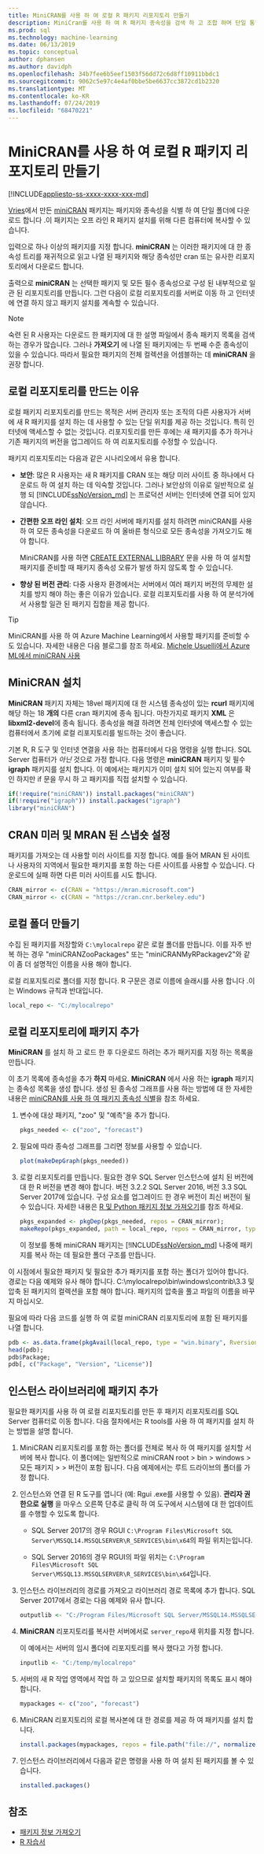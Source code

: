 ```yaml
---
title: MiniCRAN를 사용 하 여 로컬 R 패키지 리포지토리 만들기
description: MiniCran를 사용 하 여 R 패키지 종속성을 검색 하 고 조합 하며 단일 통합 패키지로 설치 합니다.
ms.prod: sql
ms.technology: machine-learning
ms.date: 06/13/2019
ms.topic: conceptual
author: dphansen
ms.author: davidph
ms.openlocfilehash: 34b7fee6b5eef1503f56dd72c6d8ff10911bbdc1
ms.sourcegitcommit: 9062c5e97c4e4af0bbe5be6637cc3872cd1b2320
ms.translationtype: MT
ms.contentlocale: ko-KR
ms.lasthandoff: 07/24/2019
ms.locfileid: "68470221"
---
```

# <a name="create-a-local-r-package-repository-using-minicran"></a>MiniCRAN를 사용 하 여 로컬 R 패키지 리포지토리 만들기
[!INCLUDE[appliesto-ss-xxxx-xxxx-xxx-md](../../includes/appliesto-ss-xxxx-xxxx-xxx-md.md)]

[Vries](https://blog.revolutionanalytics.com/2016/05/minicran-sql-server.html)에서 만든 [miniCRAN](https://cran.r-project.org/web/packages/miniCRAN/index.html) 패키지는 패키지와 종속성을 식별 하 여 단일 폴더에 다운로드 합니다 .이 패키지는 오프 라인 R 패키지 설치를 위해 다른 컴퓨터에 복사할 수 있습니다.

입력으로 하나 이상의 패키지를 지정 합니다. **miniCRAN** 는 이러한 패키지에 대 한 종속성 트리를 재귀적으로 읽고 나열 된 패키지와 해당 종속성만 cran 또는 유사한 리포지토리에서 다운로드 합니다.

출력으로 **miniCRAN** 는 선택한 패키지 및 모든 필수 종속성으로 구성 된 내부적으로 일관 된 리포지토리를 만듭니다. 그런 다음이 로컬 리포지토리를 서버로 이동 하 고 인터넷에 연결 하지 않고 패키지 설치를 계속할 수 있습니다.

> [!NOTE]
> 숙련 된 R 사용자는 다운로드 한 패키지에 대 한 설명 파일에서 종속 패키지 목록을 검색 하는 경우가 많습니다. 그러나 **가져오기** 에 나열 된 패키지에는 두 번째 수준 종속성이 있을 수 있습니다. 따라서 필요한 패키지의 전체 컬렉션을 어셈블하는 데 **miniCRAN** 을 권장 합니다.

## <a name="why-create-a-local-repository"></a>로컬 리포지토리를 만드는 이유

로컬 패키지 리포지토리를 만드는 목적은 서버 관리자 또는 조직의 다른 사용자가 서버에 새 R 패키지를 설치 하는 데 사용할 수 있는 단일 위치를 제공 하는 것입니다. 특히 인터넷에 액세스할 수 없는 것입니다. 리포지토리를 만든 후에는 새 패키지를 추가 하거나 기존 패키지의 버전을 업그레이드 하 여 리포지토리를 수정할 수 있습니다.

패키지 리포지토리는 다음과 같은 시나리오에서 유용 합니다.

- **보안**: 많은 R 사용자는 새 R 패키지를 CRAN 또는 해당 미러 사이트 중 하나에서 다운로드 하 여 설치 하는 데 익숙할 것입니다. 그러나 보안상의 이유로 일반적으로 실행 되 [!INCLUDE[ssNoVersion_md](../../includes/ssnoversion-md.md)] 는 프로덕션 서버는 인터넷에 연결 되어 있지 않습니다.

- **간편한 오프 라인 설치**: 오프 라인 서버에 패키지를 설치 하려면 miniCRAN를 사용 하 여 모든 종속성을 다운로드 하 여 올바른 형식으로 모든 종속성을 가져오기도 해야 합니다.

    MiniCRAN를 사용 하면 [CREATE EXTERNAL LIBRARY](https://docs.microsoft.com/sql/t-sql/statements/create-external-library-transact-sql) 문을 사용 하 여 설치할 패키지를 준비할 때 패키지 종속성 오류가 발생 하지 않도록 할 수 있습니다.

- **향상 된 버전 관리**: 다중 사용자 환경에서는 서버에서 여러 패키지 버전의 무제한 설치를 방지 해야 하는 좋은 이유가 있습니다. 로컬 리포지토리를 사용 하 여 분석가에서 사용할 일관 된 패키지 집합을 제공 합니다. 

> [!TIP]
> MiniCRAN를 사용 하 여 Azure Machine Learning에서 사용할 패키지를 준비할 수도 있습니다. 자세한 내용은 다음 블로그를 참조 하세요. [Michele Usuelli에서 Azure ML에서 miniCRAN 사용](https://www.r-bloggers.com/using-minicran-in-azure-ml/) 

## <a name="install-minicran"></a>MiniCRAN 설치

**MiniCRAN** 패키지 자체는 18vel 패키지에 대 한 시스템 종속성이 있는 **rcurl** 패키지에 해당 하는 18 **개의** 다른 cran 패키지에 종속 됩니다. 마찬가지로 패키지 **XML** 은 **libxml2-devel**에 종속 됩니다. 종속성을 해결 하려면 전체 인터넷에 액세스할 수 있는 컴퓨터에서 초기에 로컬 리포지토리를 빌드하는 것이 좋습니다. 

기본 R, R 도구 및 인터넷 연결을 사용 하는 컴퓨터에서 다음 명령을 실행 합니다. SQL Server 컴퓨터가 *아닌* 것으로 가정 합니다. 다음 명령은 **miniCRAN** 패키지 및 필수 **igraph** 패키지를 설치 합니다. 이 예에서는 패키지가 이미 설치 되어 있는지 여부를 확인 하지만 if 문을 무시 하 고 패키지를 직접 설치할 수 있습니다.

```R
if(!require("miniCRAN")) install.packages("miniCRAN") 
if(!require("igraph")) install.packages("igraph") 
library("miniCRAN")
```

## <a name="set-the-cran-mirror-and-mran-snapshot"></a>CRAN 미러 및 MRAN 된 스냅숏 설정

패키지를 가져오는 데 사용할 미러 사이트를 지정 합니다. 예를 들어 MRAN 된 사이트나 사용자의 지역에서 필요한 패키지를 포함 하는 다른 사이트를 사용할 수 있습니다. 다운로드에 실패 하면 다른 미러 사이트를 시도 합니다.

```R
CRAN_mirror <- c(CRAN = "https://mran.microsoft.com")
CRAN_mirror <- c(CRAN = "https://cran.cnr.berkeley.edu")
```

## <a name="create-a-local-folder"></a>로컬 폴더 만들기

수집 된 패키지를 저장할와 `C:\mylocalrepo` 같은 로컬 폴더를 만듭니다. 이를 자주 반복 하는 경우 "miniCRANZooPackages" 또는 "miniCRANMyRPackagev2"와 같이 좀 더 설명적인 이름을 사용 해야 합니다.

로컬 리포지토리로 폴더를 지정 합니다. R 구문은 경로 이름에 슬래시를 사용 합니다 .이는 Windows 규칙과 반대입니다.

```R
local_repo <- "C:/mylocalrepo"
```

## <a name="add-packages-to-the-local-repo"></a>로컬 리포지토리에 패키지 추가

**MiniCRAN** 를 설치 하 고 로드 한 후 다운로드 하려는 추가 패키지를 지정 하는 목록을 만듭니다.

이 초기 목록에 종속성을 추가 **하지** 마세요. **MiniCRAN** 에서 사용 하는 **igraph** 패키지는 종속성 목록을 생성 합니다. 생성 된 종속성 그래프를 사용 하는 방법에 대 한 자세한 내용은 [miniCRAN를 사용 하 여 패키지 종속성 식별](https://cran.r-project.org/web/packages/miniCRAN/vignettes/miniCRAN-dependency-graph.html)을 참조 하세요.

1. 변수에 대상 패키지, "zoo" 및 "예측"을 추가 합니다.

    ```R
    pkgs_needed <- c("zoo", "forecast")
    ```

2. 필요에 따라 종속성 그래프를 그리면 정보를 사용할 수 있습니다.
    
    ```R
    plot(makeDepGraph(pkgs_needed))
    ```

3. 로컬 리포지토리를 만듭니다. 필요한 경우 SQL Server 인스턴스에 설치 된 버전에 대 한 R 버전을 변경 해야 합니다. 버전 3.2.2 SQL Server 2016, 버전 3.3 SQL Server 2017에 있습니다. 구성 요소를 업그레이드 한 경우 버전이 최신 버전이 될 수 있습니다. 자세한 내용은 [R 및 Python 패키지 정보 가져오기](../package-management/installed-package-information.md)를 참조 하세요.

    ```R
    pkgs_expanded <- pkgDep(pkgs_needed, repos = CRAN_mirror);
    makeRepo(pkgs_expanded, path = local_repo, repos = CRAN_mirror, type = "win.binary", Rversion = "3.3");
    ```

   이 정보를 통해 miniCRAN 패키지는 [!INCLUDE[ssNoVersion_md](../../includes/ssnoversion-md.md)] 나중에 패키지를 복사 하는 데 필요한 폴더 구조를 만듭니다.

이 시점에서 필요한 패키지 및 필요한 추가 패키지를 포함 하는 폴더가 있어야 합니다. 경로는 다음 예제와 유사 해야 합니다. C:\mylocalrepo\bin\windows\contrib\3.3 및 압축 된 패키지의 컬렉션을 포함 해야 합니다. 패키지의 압축을 풀고 파일의 이름을 바꾸지 마십시오.

필요에 따라 다음 코드를 실행 하 여 로컬 miniCRAN 리포지토리에 포함 된 패키지를 나열 합니다.

```R
pdb <- as.data.frame(pkgAvail(local_repo, type = "win.binary", Rversion = "3.3"), stringsAsFactors = FALSE);
head(pdb);
pdb$Package;
pdb[, c("Package", "Version", "License")]
```

## <a name="add-packages-to-the-instance-library"></a>인스턴스 라이브러리에 패키지 추가

필요한 패키지를 사용 하 여 로컬 리포지토리를 만든 후 패키지 리포지토리를 SQL Server 컴퓨터로 이동 합니다. 다음 절차에서는 R tools를 사용 하 여 패키지를 설치 하는 방법을 설명 합니다.

1. MiniCRAN 리포지토리를 포함 하는 폴더를 전체로 복사 하 여 패키지를 설치할 서버에 복사 합니다. 이 폴더에는 일반적으로 miniCRAN root > bin > windows > 모든 패키지 > > 버전이 포함 됩니다. 다음 예제에서는 루트 드라이브의 폴더를 가정 합니다. 

2. 인스턴스와 연결 된 R 도구를 엽니다 (예: Rgui .exe를 사용할 수 있음). **관리자 권한으로 실행** 을 마우스 오른쪽 단추로 클릭 하 여 도구에서 시스템에 대 한 업데이트를 수행할 수 있도록 합니다.

    - SQL Server 2017의 경우 RGUI `C:\Program Files\Microsoft SQL Server\MSSQL14.MSSQLSERVER\R_SERVICES\bin\x64`의 파일 위치는입니다.

    - SQL Server 2016의 경우 RGUI의 파일 위치는 `C:\Program Files\Microsoft SQL Server\MSSQL13.MSSQLSERVER\R_SERVICES\bin\x64`입니다.

3. 인스턴스 라이브러리의 경로를 가져오고 라이브러리 경로 목록에 추가 합니다. SQL Server 2017에서 경로는 다음 예제와 유사 합니다.

    ```R
    outputlib <- "C:/Program Files/Microsoft SQL Server/MSSQL14.MSSQLSERVER/R_SERVICES/library"
    ```

4. **MiniCRAN** 리포지토리를 복사한 서버에서로 `server_repo`새 위치를 지정 합니다.

    이 예에서는 서버의 임시 폴더에 리포지토리를 복사 했다고 가정 합니다.

    ```R
    inputlib <- "C:/temp/mylocalrepo"
    ```

5. 서버의 새 R 작업 영역에서 작업 하 고 있으므로 설치할 패키지의 목록도 표시 해야 합니다.

    ```R
    mypackages <- c("zoo", "forecast")
    ```

6. MiniCRAN 리포지토리의 로컬 복사본에 대 한 경로를 제공 하 여 패키지를 설치 합니다.

    ```R
    install.packages(mypackages, repos = file.path("file://", normalizePath(inputlib, winslash = "/")), lib = outputlib, type = "win.binary", dependencies = TRUE);
    ```

7. 인스턴스 라이브러리에서 다음과 같은 명령을 사용 하 여 설치 된 패키지를 볼 수 있습니다.

    ```R
    installed.packages()
    ```

## <a name="see-also"></a>참조

+ [패키지 정보 가져오기](../package-management/installed-package-information.md)
+ [R 자습서](../tutorials/sql-server-r-tutorials.md)

